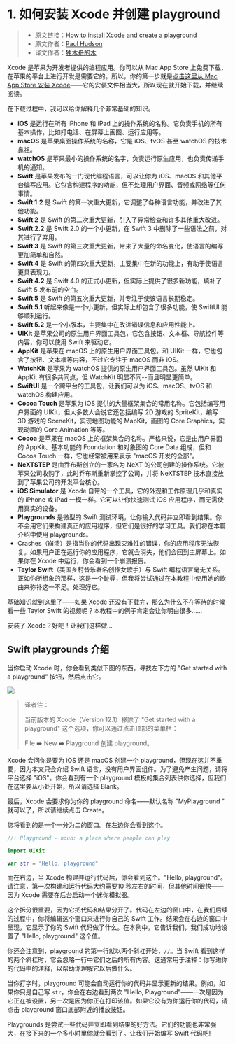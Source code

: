 # 1. 如何安装 Xcode 并创建 playground

> * 原文链接：[How to install Xcode and create a playground](https://www.hackingwithswift.com/read/0/1/how-to-install-xcode-and-create-a-playgroundhttps://www.hackingwithswift.com/read/0/overview)
> * 原文作者：[Paul Hudson](https://www.hackingwithswift.com/about)
> * 译文作者：[独木舟的木](https://andy0570.com/)

Xcode 是苹果为开发者提供的编程应用。你可以从 Mac App Store 上免费下载，在苹果的平台上进行开发是需要它的。所以，你的第一步就是[点击这里从 Mac App Store 安装 Xcode](https://developer.apple.com/download/)——它的安装文件相当大，所以现在就开始下载，并继续阅读。

在下载过程中，我可以给你解释几个非常基础的知识。

* **iOS** 是运行在所有 iPhone 和 iPad 上的操作系统的名称。它负责手机的所有基本操作，比如打电话、在屏幕上画图、运行应用等。
* **macOS** 是苹果桌面操作系统的名称，它是 iOS、tvOS 甚至 watchOS 的技术鼻祖。
* **watchOS** 是苹果最小的操作系统的名字，负责运行原生应用，也负责传递手机的通知。
* **Swift** 是苹果发布的一门现代编程语言，可以让你为 iOS、macOS 和其他平台编写应用。它包含构建程序的功能，但不处理用户界面、音频或网络等任何事情。
* **Swift 1.2** 是 Swift 的第一次重大更新，它调整了各种语言功能，并改进了其他功能。
* **Swift 2** 是 Swift 的第二次重大更新，引入了异常检查和许多其他重大改进。
* **Swift 2.2** 是 Swift 2.0 的一个小更新，在 Swift 3 中删除了一些语法之前，对其进行了弃用。
* **Swift 3** 是 Swift 的第三次重大更新，带来了大量的命名变化，使语言的编写更加简单和自然。
* **Swift 4** 是 Swift 的第四次重大更新，主要集中在新的功能上，有助于使语言更具表现力。
* **Swift 4.2** 是 Swift 4.0 的正式小更新，但实际上提供了很多新功能，填补了 Swift 5 发布前的空白。
* **Swift 5** 是 Swift 的第五次重大更新，并专注于使该语言长期稳定。
* **Swift 5.1** 听起来像是一个小更新，但实际上却包含了很多功能，使 SwiftUI 能够顺利运行。
* **Swift 5.2** 是一个小版本，主要集中在改进错误信息和应用性能上。
* **UIKit** 是苹果公司的原生用户界面工具包，它包含按钮、文本框、导航控件等内容，你可以使用 Swift 来驱动它。
* **AppKit** 是苹果在 macOS 上的原生用户界面工具包。和 UIKit 一样，它也包含了按钮、文本框等内容，不过它专注于 macOS 而非 iOS。
* **WatchKit** 是苹果为 watchOS 提供的原生用户界面工具包。虽然 UIKit 和 AppKit 有很多共同点，但 WatchKit 明显不同--而且明显更简单。
* **SwiftUI** 是一个跨平台的工具包，让我们可以为 iOS、macOS、tvOS 和 watchOS 构建应用。
* **Cocoa Touch** 是苹果为 iOS 提供的大量框架集合的常用名称。它包括编写用户界面的 UIKit，但大多数人会说它还包括编写 2D 游戏的 SpriteKit，编写 3D 游戏的 SceneKit，实现地图功能的 MapKit，画图的 Core Graphics，实现动画的 Core Animation 等等。
* **Cocoa** 是苹果在 macOS 上的框架集合的名称。严格来说，它是由用户界面的 AppKit、基本功能的 Foundation 和对象图的 Core Data 组成，但和 Cocoa Touch 一样，它也经常被用来表示 "macOS 开发的全部"。
* **NeXTSTEP** 是由乔布斯创立的一家名为 NeXT 的公司创建的操作系统。它被苹果公司收购了，此时乔布斯重新掌控了公司，并将 NeXTSTEP 技术直接放到了苹果公司的开发平台核心。
* **iOS Simulator** 是 Xcode 自带的一个工具，它的外观和工作原理几乎和真实的 iPhone 或 iPad 一模一样。它可以让你快速测试 iOS 应用程序，而无需使用真实的设备。
* **Playgrounds** 是微型的 Swift 测试环境，让你输入代码并立即看到结果。你不会用它们来构建真正的应用程序，但它们是很好的学习工具。我们将在本篇介绍中使用 playgrounds。
* Crashes（崩溃）是指当你的代码出现灾难性的错误，你的应用程序无法恢复。如果用户正在运行你的应用程序，它就会消失，他们会回到主屏幕上。如果你在 Xcode 中运行，你会看到一个崩溃报告。
* **Taylor Swift**（美国乡村音乐著名创作女歌手）与 Swift 编程语言毫无关系。正如你所想象的那样，这是一个耻辱，但我将尝试通过在本教程中使用她的歌曲来弥补这一不足。处理好它。

基础知识就到这里了——如果 Xcode 还没有下载完，那么为什么不在等待的时候看一些 Taylor Swift 的视频呢？本教程中的例子肯定会让你明白很多......

安装了 Xcode？好吧！让我们这样做...

## Swift playgrounds 介绍

当你启动 Xcode 时，你会看到类似下图的东西。寻找左下方的 "Get started with a playground" 按钮，然后点击它。

![](https://blog-andy0570-1256077835.cos.ap-shanghai.myqcloud.com/site_Images/0-1.png)

> 译者注：
>
> 当前版本的 Xcode（Version 12.1）移除了 "Get started with a playground" 这个选项，你可以通过点击顶部的菜单栏：
>
> File ➡️ New ➡️ Playground 创建 playground。

Xcode 会问你是要为 iOS 还是 macOS 创建一个 playground，但现在这并不重要，因为本文只会介绍 Swift 语言，没有用户界面组件。为了避免产生问题，请将平台选择 "iOS"。你会看到有一个 playground 模板的集合列表供你选择，但我们在这里要从小处开始，所以请选择 Blank。

最后，Xcode 会要求你为你的 playground 命名——默认名称 "MyPlayground " 就可以了，所以请继续点击 Create。

您将看到的是一个一分为二的窗口。在左边你会看到这个。

```swift
//: Playground - noun: a place where people can play

import UIKit

var str = "Hello, playground"
```

而在右边，当 Xcode 构建并运行代码后，你会看到这个。"Hello, playground"。请注意，第一次构建和运行代码大约需要10 秒左右的时间，但其他时间很快——因为 Xcode 需要在后台启动一个迷你模拟器。

这个拆分很重要，因为它把代码和结果分开了。代码在左边的窗口中，在我们后续的过程中，你将编辑这个窗口来进行你自己的 Swift 工作。结果会在右边的窗口中呈现，它显示了你的 Swift 代码做了什么。在本例中，它告诉我们，我们成功地设置了 "Hello, playground" 这个值。

你还会注意到，playground 的第一行就以两个斜杠开始，`//`。当 Swift 看到这样的两个斜杠时，它会忽略一行中它们之后的所有内容。这通常用于注释：你写进你的代码中的注释，以帮助你理解它以后做什么。

当你打字时，playground 可能会自动运行你的代码并显示更新的结果。例如，如果你只是自己写 `str`，你会在右边看到两次 "Hello, Playground"——一次是因为它正在被设置，另一次是因为你正在打印该值。如果它没有为你运行你的代码，请点击 playground 窗口底部附近的播放按钮。

Playgrounds 是尝试一些代码并立即看到结果的好方法。它们的功能也非常强大，在接下来的一个多小时里你就会看到了。让我们开始编写 Swift 代码吧!